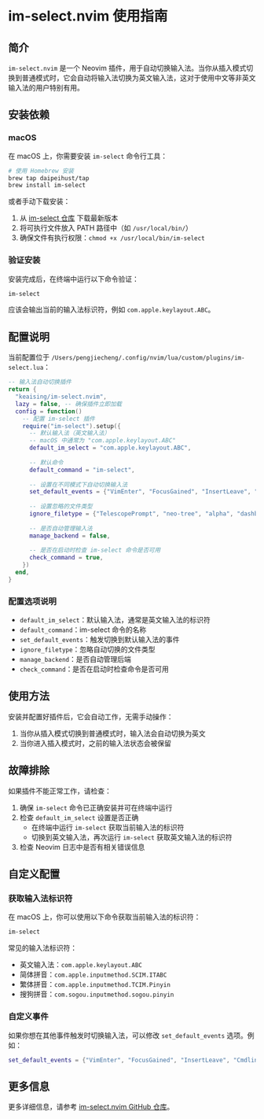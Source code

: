 # im-select.nvim 使用指南

## 简介

`im-select.nvim` 是一个 Neovim 插件，用于自动切换输入法。当你从插入模式切换到普通模式时，它会自动将输入法切换为英文输入法，这对于使用中文等非英文输入法的用户特别有用。

## 安装依赖

### macOS

在 macOS 上，你需要安装 `im-select` 命令行工具：

```bash
# 使用 Homebrew 安装
brew tap daipeihust/tap
brew install im-select
```

或者手动下载安装：

1. 从 [im-select 仓库](https://github.com/daipeihust/im-select) 下载最新版本
2. 将可执行文件放入 PATH 路径中（如 `/usr/local/bin/`）
3. 确保文件有执行权限：`chmod +x /usr/local/bin/im-select`

### 验证安装

安装完成后，在终端中运行以下命令验证：

```bash
im-select
```

应该会输出当前的输入法标识符，例如 `com.apple.keylayout.ABC`。

## 配置说明

当前配置位于 `/Users/pengjiecheng/.config/nvim/lua/custom/plugins/im-select.lua`：

```lua
-- 输入法自动切换插件
return {
  "keaising/im-select.nvim",
  lazy = false, -- 确保插件立即加载
  config = function()
    -- 配置 im-select 插件
    require("im-select").setup({
      -- 默认输入法（英文输入法）
      -- macOS 中通常为 "com.apple.keylayout.ABC"
      default_im_select = "com.apple.keylayout.ABC",
      
      -- 默认命令
      default_command = "im-select",
      
      -- 设置在不同模式下自动切换输入法
      set_default_events = {"VimEnter", "FocusGained", "InsertLeave", "CmdlineLeave"},
      
      -- 设置忽略的文件类型
      ignore_filetype = {"TelescopePrompt", "neo-tree", "alpha", "dashboard"},
      
      -- 是否自动管理输入法
      manage_backend = false,
      
      -- 是否在启动时检查 im-select 命令是否可用
      check_command = true,
    })
  end,
}
```

### 配置选项说明

- `default_im_select`：默认输入法，通常是英文输入法的标识符
- `default_command`：im-select 命令的名称
- `set_default_events`：触发切换到默认输入法的事件
- `ignore_filetype`：忽略自动切换的文件类型
- `manage_backend`：是否自动管理后端
- `check_command`：是否在启动时检查命令是否可用

## 使用方法

安装并配置好插件后，它会自动工作，无需手动操作：

1. 当你从插入模式切换到普通模式时，输入法会自动切换为英文
2. 当你进入插入模式时，之前的输入法状态会被保留

## 故障排除

如果插件不能正常工作，请检查：

1. 确保 `im-select` 命令已正确安装并可在终端中运行
2. 检查 `default_im_select` 设置是否正确
   - 在终端中运行 `im-select` 获取当前输入法的标识符
   - 切换到英文输入法，再次运行 `im-select` 获取英文输入法的标识符
3. 检查 Neovim 日志中是否有相关错误信息

## 自定义配置

### 获取输入法标识符

在 macOS 上，你可以使用以下命令获取当前输入法的标识符：

```bash
im-select
```

常见的输入法标识符：
- 英文输入法：`com.apple.keylayout.ABC`
- 简体拼音：`com.apple.inputmethod.SCIM.ITABC`
- 繁体拼音：`com.apple.inputmethod.TCIM.Pinyin`
- 搜狗拼音：`com.sogou.inputmethod.sogou.pinyin`

### 自定义事件

如果你想在其他事件触发时切换输入法，可以修改 `set_default_events` 选项。例如：

```lua
set_default_events = {"VimEnter", "FocusGained", "InsertLeave", "CmdlineLeave", "CursorHold"}
```

## 更多信息

更多详细信息，请参考 [im-select.nvim GitHub 仓库](https://github.com/keaising/im-select.nvim)。